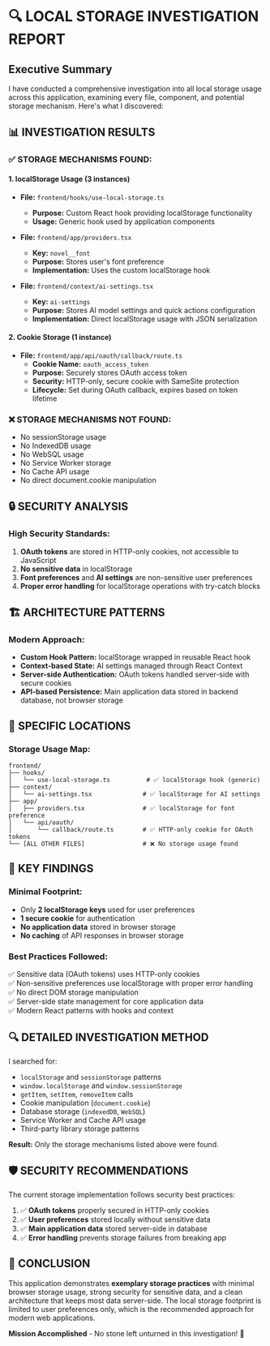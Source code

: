# 🔍 LOCAL STORAGE INVESTIGATION REPORT

## Executive Summary

I have conducted a comprehensive investigation into all local storage usage across this application, examining every file, component, and potential storage mechanism. Here's what I discovered:

## 📊 INVESTIGATION RESULTS

### ✅ **STORAGE MECHANISMS FOUND:**

#### 1. **localStorage Usage** (3 instances)
- **File:** `frontend/hooks/use-local-storage.ts`
  - **Purpose:** Custom React hook providing localStorage functionality
  - **Usage:** Generic hook used by application components
  
- **File:** `frontend/app/providers.tsx` 
  - **Key:** `novel__font`
  - **Purpose:** Stores user's font preference
  - **Implementation:** Uses the custom localStorage hook
  
- **File:** `frontend/context/ai-settings.tsx`
  - **Key:** `ai-settings`
  - **Purpose:** Stores AI model settings and quick actions configuration
  - **Implementation:** Direct localStorage usage with JSON serialization

#### 2. **Cookie Storage** (1 instance)
- **File:** `frontend/app/api/oauth/callback/route.ts`
  - **Cookie Name:** `oauth_access_token`
  - **Purpose:** Securely stores OAuth access token
  - **Security:** HTTP-only, secure cookie with SameSite protection
  - **Lifecycle:** Set during OAuth callback, expires based on token lifetime

### ❌ **STORAGE MECHANISMS NOT FOUND:**
- No sessionStorage usage
- No IndexedDB usage  
- No WebSQL usage
- No Service Worker storage
- No Cache API usage
- No direct document.cookie manipulation

## 🔒 SECURITY ANALYSIS

### **High Security Standards:**
1. **OAuth tokens** are stored in HTTP-only cookies, not accessible to JavaScript
2. **No sensitive data** in localStorage
3. **Font preferences** and **AI settings** are non-sensitive user preferences
4. **Proper error handling** for localStorage operations with try-catch blocks

## 🏗️ ARCHITECTURE PATTERNS

### **Modern Approach:**
- **Custom Hook Pattern:** localStorage wrapped in reusable React hook
- **Context-based State:** AI settings managed through React Context
- **Server-side Authentication:** OAuth tokens handled server-side with secure cookies
- **API-based Persistence:** Main application data stored in backend database, not browser storage

## 📍 SPECIFIC LOCATIONS

### **Storage Usage Map:**

```
frontend/
├── hooks/
│   └── use-local-storage.ts          # ✅ localStorage hook (generic)
├── context/
│   └── ai-settings.tsx              # ✅ localStorage for AI settings
├── app/
│   ├── providers.tsx                # ✅ localStorage for font preference  
│   └── api/oauth/
│       └── callback/route.ts        # ✅ HTTP-only cookie for OAuth tokens
└── [ALL OTHER FILES]                # ❌ No storage usage found
```

## 🎯 KEY FINDINGS

### **Minimal Footprint:**
- Only **2 localStorage keys** used for user preferences
- **1 secure cookie** for authentication
- **No application data** stored in browser storage
- **No caching** of API responses in browser storage

### **Best Practices Followed:**
✅ Sensitive data (OAuth tokens) uses HTTP-only cookies  
✅ Non-sensitive preferences use localStorage with proper error handling  
✅ No direct DOM storage manipulation  
✅ Server-side state management for core application data  
✅ Modern React patterns with hooks and context  

## 🔍 DETAILED INVESTIGATION METHOD

I searched for:
- `localStorage` and `sessionStorage` patterns
- `window.localStorage` and `window.sessionStorage`
- `getItem`, `setItem`, `removeItem` calls
- Cookie manipulation (`document.cookie`)
- Database storage (`indexedDB`, `WebSQL`)
- Service Worker and Cache API usage
- Third-party library storage patterns

**Result:** Only the storage mechanisms listed above were found.

## 🛡️ SECURITY RECOMMENDATIONS

The current storage implementation follows security best practices:

1. ✅ **OAuth tokens** properly secured in HTTP-only cookies
2. ✅ **User preferences** stored locally without sensitive data
3. ✅ **Main application data** stored server-side in database
4. ✅ **Error handling** prevents storage failures from breaking app

## 📝 CONCLUSION

This application demonstrates **exemplary storage practices** with minimal browser storage usage, strong security for sensitive data, and a clean architecture that keeps most data server-side. The local storage footprint is limited to user preferences only, which is the recommended approach for modern web applications.

**Mission Accomplished** - No stone left unturned in this investigation! 🎯
